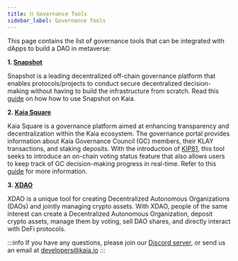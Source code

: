 ```yaml
---
title: ⛓ Governance Tools
sidebar_label: Governance Tools
---
```


This page contains the list of governance tools that can be integrated with dApps to build a DAO in metaverse: 

**1. [Snapshot](https://docs.snapshot.org/)**

Snapshot is a leading decentralized off-chain governance platform that enables protocols/projects to conduct secure decentralized decision-making without having to build the infrastructure from scratch. Read this [guide](https://medium.com/klaytn/using-snapshot-for-your-klaytn-project-governance-1ced3ff6244) on how how to use Snapshot on Kaia. 

**2. [Kaia Square](https://square.kaia.io/)**

Kaia Square is a governance platform aimed at enhancing transparency and decentralization within the Kaia ecosystem. The governance portal provides information about Kaia Governance Council (GC) members, their KLAY transactions, and staking deposits. With the introduction of [KIP81](https://kips.kaia.io/KIPs/kip-81), this tool seeks to introduce an on-chain voting status feature that also allows users to keep track of GC decision-making progress in real-time. Refer to this [guide](https://medium.com/klaytn/klaytn-square-beta-is-now-available-4038aa9cb8d9) for more information.

**3. [XDAO](https://docs.xdao.app/)**

XDAO is a unique tool for creating Decentralized Autonomous Organizations (DAOs) and jointly managing crypto assets. With XDAO, people of the same interest can create a Decentralized Autonomous Organization, deposit crypto assets, manage them by voting, sell DAO shares, and directly interact with DeFi protocols. 


:::info
If you have any questions, please join our [Discord server](https://discord.gg/kaiachain), or send us an email at developers@kaia.io
:::


